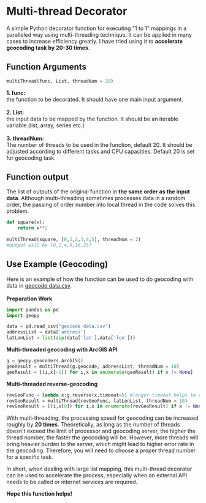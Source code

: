 # Multi-thread Decorator
A simple Python decorator function for executing "1 to 1" mappings in a paralleled way using multi-threading technique. It can be applied in many cases to increase efficiency greatly. I have tried using it to **accelerate geocoding task by 20-30 times**.

## Function Arguments
```python
multiThread(func, List, threadNum = 20)
```
**1. func:** <br>the function to be decorated. It should have one main input argument.<br><br>
**2. List:** <br>the input data to be mapped by the function. It should be an iterable variable.(list, array, series etc.) <br><br>
**3. threadNum:** <br>The number of threads to be used in the function, default 20. It should be adjusted according to different tasks and CPU capacities. Default 20 is set for geocoding task.

## Function output
The list of outputs of the original function in **the same order as the input data**. Although multi-threading sometimes processes data in a random order, the passing of order number into local thread in the code solves this problem. 
```python
def square(x):
    return x**2
    
multiThread(square, [0,1,2,3,4,5], threadNum = 2)
#output will be [0,1,4,9,16,25]
```

## Use Example (Geocoding)
Here is an example of how the function can be used to do geocoding with data in [geocode data.csv](https://github.com/hzjken/multi-thread-decorator/blob/master/geocode%20data.csv).
<br><br>**Preparation Work**
```python
import pandas as pd
import geopy

data = pd.read_csv("geocode data.csv")
addressList = data['address']
latLonList = list(zip(data['lat'],data['lon']))
```
**Multi-threaded geocoding with ArcGIS API**
```python
g = geopy.geocoders.ArcGIS()
geoResult = multiThread(g.geocode, addressList, threadNum = 10)
geoResult = [(i,x[-1]) for i,x in enumerate(geoResult) if x != None]
```
**Multi-threaded reverse-geocoding**
```python
revGeoFunc = lambda x:g.reverse(x,timeout=5) #longer timeout helps to reduce error when thread number is big
revGeoResult = multiThread(revGeoFunc, latLonList, threadNum = 10)
revGeoResult = [(i,x[0]) for i,x in enumerate(revGeoResult) if x != None]
```
With multi-threading, the processing speed for geocoding can be increased roughly by **20 times**. Theoretically, as long as the number of threads doesn't exceed the limit of processor and geocoding server, the higher the thread number, the faster the geocoding will be. However, more threads will bring heavier burden to the server, which might lead to higher error rate in the geocoding. Therefore, you will need to choose a proper thread number for a specific task.<br>

In short, when dealing with large list mapping, this multi-thread decorator can be used to accelerate the process, especially when an external API needs to be called or internet services are required. 

**Hope this function helps!**

